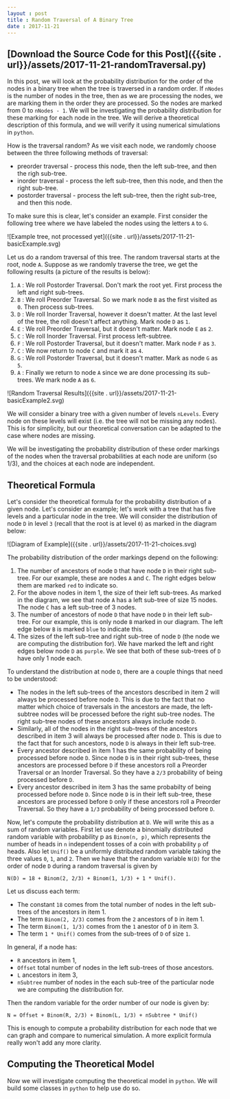 ```yaml
---
layout : post
title : Random Traversal of A Binary Tree
date : 2017-11-21
---
```


## [Download the Source Code for this Post]({{site . url}}/assets/2017-11-21-randomTraversal.py)

In this post, we will look at the probability distribution for the order of the nodes in a binary tree when the tree is traversed in a random order. If `nNodes` is the number of nodes in the tree, then as we are processing the nodes, we are marking them in the order they are processed. So the nodes are marked from 0 to `nNodes - 1`. We will be investigating the probability distribution for these marking for each node in the tree. We will derive a theoretical description of this formula, and we will verify it using numerical simulations in `python`. 

How is the traversal random? As we visit each node, we randomly choose between the three following methods of traversal: 
* preorder traversal - process this node, then the left sub-tree, and then the righ sub-tree.
* inorder traversal - process the left sub-tree, then this node, and then the right sub-tree. 
* postorder traversal - process the left sub-tree, then the right sub-tree, and then this node.

To make sure this is clear, let's consider an example. First consider the following tree where we have labeled the nodes using the letters `A` to `G`.

![Example tree, not processed yet]({{site . url}}/assets/2017-11-21-basicExample.svg)

Let us do a random traversal of this tree. The random traversal starts at the root, node `A`. Suppose as we randomly traverse the tree, we get the following results (a picture of the results is below):
1. `A` : We roll Postorder Traversal. Don't mark the root yet. First process the left and right sub-trees.
2. `B` : We roll Preorder Traversal. So we mark node `B` as the first visited as `0`. Then process sub-trees.
3. `D` : We roll Inorder Traversal, however it doesn't matter. At the last level of the tree, the roll doesn't affect anything. Mark node `D` as `1`.
4. `E` : We roll Preorder Traversal, but it doesn't matter. Mark node `E` as `2`.
5. `C` : We roll Inorder Traversal. First process left-subtree.
6. `F` : We roll Postorder Traversal, but it doesn't matter. Mark node `F` as `3`.
7. `C` : We now return to node `C` and mark it as `4`.
8. `G` : We roll Postorder Traversal, but it doesn't matter. Mark as node `G` as `5`.
9. `A` : Finally we return to node `A` since we are done processing its sub-trees. We mark node `A` as `6`.

![Random Traversal Results]({{site . url}}/assets/2017-11-21-basicExample2.svg)

We will consider a binary tree with a given number of levels `nLevels`. Every node on these levels will exist (i.e. the tree will not be missing any nodes). This is for simplicity, but our theoretical conversation can be adapted to the case where nodes are missing.

We will be investigating the probability distribution of these order markings of the nodes when the traversal probabilities at each node are uniform (so 1/3), and the choices at each node are independent.

## Theoretical Formula

Let's consider the theoretical formula for the probability distribution of a given node. Let's consider an example; let's work with a tree that has five levels and a particular node in the tree. We will consider the distribution of node `D` in level `3` (recall that the root is at level `0`) as marked in the diagram below:

![Diagram of Example]({{site . url}}/assets/2017-11-21-choices.svg)

The probability distribution of the order markings depend on the following:
1. The number of ancestors of node `D` that have node `D` in their right sub-tree. For our example, these are nodes `A` and `C`. The right edges below them are marked `red` to indicate so.
2. For the above nodes in item 1, the size of their left sub-trees. As marked in the diagram, we see that node `A` has a left sub-tree of size 15 nodes. The node `C` has a left sub-tree of 3 nodes.
3. The number of ancestors of node `D` that have node `D` in their left sub-tree. For our example, this is only node `B` marked in our diagram. The left edge below `B` is marked `blue` to indicate this.
4. The sizes of the left sub-tree and right sub-tree of node `D` (the node we are computing the distribution for). We have marked the left and right edges below node `D` as `purple`. We see that both of these sub-trees of `D` have only 1 node each.

To understand the distribution at node `D`, there are a couple things that need to be understood:
* The nodes in the left sub-trees of the ancestors described in item 2 will always be processed before node `D`. This is due to the fact that no matter which choice of traversals in the ancestors are made, the left-subtree nodes will be processed before the right sub-tree nodes. The right sub-tree nodes of these ancestors always include node `D`.
* Similarly, all of the nodes in the right sub-trees of the ancestors described in item 3 will always be processed after node `D`. This is due to the fact that for such ancestors, node `D` is always in their left sub-tree.
* Every ancestor described in item 1 has the same probability of being processed before node `D`. Since node `D` is in their right sub-trees, these ancestors are processed before `D` if these ancestors roll a Preorder Traversal or an Inorder Traversal. So they have a `2/3` probability of being processed before `D`.
* Every ancestor described in item 3 has the same probabilty of being processed before node `D`. Since node `D` is in their left sub-tree, these ancestors are processed before `D` only if these ancestors roll a Preorder Traversal. So they have a `1/3` probability of being processed before `D`.

Now, let's compute the probability distribution at `D`. We will write this as a sum of random variables. First let use denote a binomially distributed random variable with probability p as `Binom(n, p)`, which represents the number of heads in `n` independent tosses of a coin with probability `p` of heads. Also let `Unif()` be a uniformly distributed random variable taking the three values `0`, `1`, and `2`. Then we have that the random variable `N(D)` for the order of node `D` during a random traversal is given by
```
N(D) = 18 + Binom(2, 2/3) + Binom(1, 1/3) + 1 * Unif().
```
Let us discuss each term:
* The constant `18` comes from the total number of nodes in the left sub-trees of the ancestors in item 1.
* The term `Binom(2, 2/3)` comes from the `2` ancestors of `D` in item 1.
* The term `Binom(1, 1/3)` comes from the `1` anestor of `D` in item 3.
* The term `1 * Unif()` comes from the sub-trees of `D` of size `1`.

In general, if a node has:
* `R` ancestors in item 1,
* `Offset` total number of nodes in the left sub-trees of those ancestors.
* `L` ancestors in item 3,
* `nSubtree` number of nodes in the each sub-tree of the particular node we are computing the distribution for.

Then the random variable for the order number of our node is given by:
```
N = Offset + Binom(R, 2/3) + Binom(L, 1/3) + nSubtree * Unif()
```
This is enough to compute a probability distribution for each node that we can graph and compare to numerical simulation. A more explicit formula really won't add any more clarity.

## Computing the Theoretical Model

Now we will investigate computing the theoretical model in `python`. We will build some classes in `python` to help use do so.
